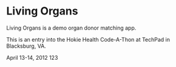 Living Organs
=============

Living Organs is a demo organ donor matching app.

This is an entry into the Hokie Health Code-A-Thon at TechPad in Blacksburg, VA.

April 13-14, 2012
123